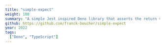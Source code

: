 ```yaml
---
title: "simple-expect"
weight: 100
summary: "A simple Jest inspired Deno library that asserts the return value of a function given some parameters and console.log the result. I use it to easely test my LeetCode exercices."
github: https://github.com/franck-boucher/simple-expect
year: 2022
tags:
  ["Deno", "TypeScript"]
---
```


